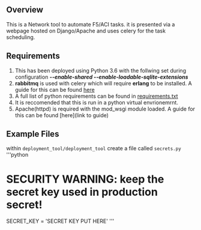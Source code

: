 Overview
------
This is a Network tool to automate F5/ACI tasks. it is presented via a webpage hosted on Django/Apache and uses celery for the task scheduling.

Requirements
------
1. This has been deployed using Python 3.6 with the follwing set during configuration **_--enable-shared --enable-loadable-sqlite-extensions_**
2. **rabbitmq** is used with celery which will require **erlang** to be installed. A guide for this can be found [here](https://www.rabbitmq.com/install-rpm.html "Installing RabbitMQ on CentOS")
3. A full list of python requirements can be found in [requirements.txt](../requirements.txt)
4. It is reccomended that this is run in a python virtual envrionemrnt. 
5. Apache(httpd) is required with the mod_wsgi module loaded. A guide for this can be found [here](link to guide)

Example Files
------
within `deployment_tool/deployment_tool` create a file called `secrets.py`
'''python
# SECURITY WARNING: keep the secret key used in production secret!
SECRET_KEY = 'SECRET KEY PUT HERE'
'''
